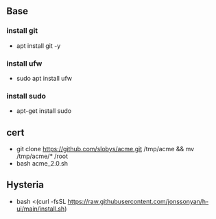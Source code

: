 ## Base
###  install git
* apt install git -y

###  install ufw
* sudo apt install ufw

### install sudo 
* apt-get install sudo


## cert
* git clone https://github.com/slobys/acme.git /tmp/acme && mv /tmp/acme/* /root
* bash acme_2.0.sh

## Hysteria
* bash <(curl -fsSL https://raw.githubusercontent.com/jonssonyan/h-ui/main/install.sh)
